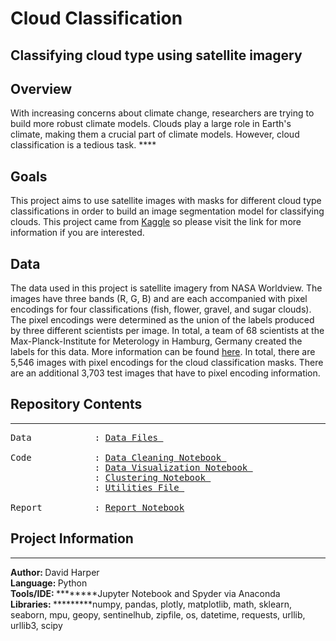 # Cloud Classification
## Classifying cloud type using satellite imagery

## Overview
With increasing concerns about climate change, researchers are trying to build more robust climate models. Clouds play a large role in Earth's climate, making them a 
crucial part of climate models. However, cloud classification is a tedious task. ****

## Goals
This project aims to use satellite images with masks for different cloud type classifications in order to build an image segmentation model for classifying clouds. This project 
came from [Kaggle](https://www.kaggle.com/c/understanding_cloud_organization/overview) so please visit the link for more information if you are interested.

## Data
The data used in this project is satellite imagery from NASA Worldview. The images have three bands (R, G, B) and are each accompanied with pixel encodings for four classifications (fish, flower, gravel, and sugar clouds). The pixel encodings were determined as the union of the labels produced by three different scientists per image. In total, a team of 68 scientists at the Max-Planck-Institute for Meterology in Hamburg, Germany created the labels for this data. More information can be found [here](https://www.kaggle.com/c/understanding_cloud_organization/data). 
In total, there are 5,546 images with pixel encodings for the cloud classification masks. There are an additional 3,703 test images that have to pixel encoding information.

## Repository Contents
---
<pre>
Data            : <a href=https://github.com/harperd17/Satellite-Imagery-Analysis/tree/main/Data>Data Files </a>

Code            : <a href=https://github.com/harperd17/Satellite-Imagery-Analysis/blob/main/Notebooks/Data_Notebook_Final.ipynb>Data Cleaning Notebook </a>
                : <a href=https://github.com/harperd17/Satellite-Imagery-Analysis/blob/main/Notebooks/EDA.ipynb>Data Visualization Notebook </a>
                : <a href=https://github.com/harperd17/Satellite-Imagery-Analysis/blob/main/Notebooks/Modeling_Notebook.ipynb>Clustering Notebook </a>
                : <a href=https://github.com/harperd17/Satellite-Imagery-Analysis/blob/main/Notebooks/sat_utils.py>Utilities File </a>
                
Report          : <a href=https://github.com/harperd17/Satellite-Imagery-Analysis/blob/main/Report/Report.ipynb>Report Notebook</a>
</pre>

## Project Information
---
<b>Author: </b>David Harper <br>
<b>Language: </b>Python <br>
<b>Tools/IDE: </b>********Jupyter Notebook and Spyder via Anaconda <br>
<b>Libraries: </b>*********numpy, pandas, plotly, matplotlib, math, sklearn, seaborn, mpu, geopy, sentinelhub, zipfile, os, datetime, requests, urllib, urllib3, scipy
